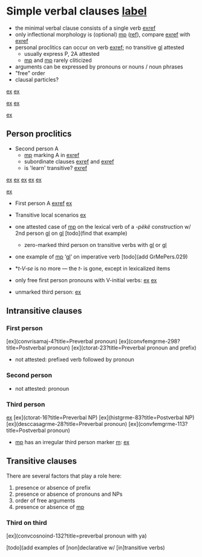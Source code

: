 # Simple verbal clauses [label](simpleverb)
* the minimal verbal clause consists of a single verb [exref](oneverb)
* only inflectional morphology is (optional) [mp](ta-3) ([ref](sec:ta-3)), compare [exref](convhistfamsjm-235) with [exref](histpajirdi-107)
* personal proclitics can occur on verb [exref](1clitic?end=12clitic); no transitive [gl](1+2) attested
    * usually express P, 2A attested
    * [mp](wire-1pro) and [mp](ejne-1-2pro) rarely cliticized
* arguments can be expressed by pronouns or nouns / noun phrases
* "free" order
* clausal particles?

[ex](histtiggrme-28,histpajirdi-107?example_id=oneverb)
[ex](convhistfamsjm-235)

[ex](convrisamaj-28,descmensgrme-78?example_id=1clitic)
[ex](convamgu-7,histpajirdi-17?example_id=2clitic)

[ex](histyarirdi-939?example_id=12clitic)

## Person proclitics

* Second person A
    * [mp](me2) marking A in [exref](2a)
    * subordinate clauses [exref](2sub) and [exref](1sub)
    * is 'learn' transitive? [exref](learn)

[ex](ctovarmafl-324,histyarirdi-633,convhistfamsjm-13?example_id=2a)
[ex](histpajirdi-17)
[ex](convfemgrme-43,ctoaragrme-5?example_id=2sub)
[ex](convhistfamsjm-15,convhistfamsjm-238?example_id=learn)
[ex](convfemgrme-233)

[ex](convamgu-143)

* First person A [exref](1sub)
[ex](histyarirdi-875?example_id=1sub)

* Transitive local scenarios
[ex](convfemgrme-231,convfemgrme-232,ctovarmafl-283)
* one attested case of [mp](ta-3?translation=3>3) on the lexical verb of a _-pëkë_ construction w/ 2nd person [gl](a) on [gl](aux) [todo](find that example)
    * zero-marked third person on transitive verbs with [gl](1a) or [gl](2a)
* one example of [mp](me2?nt) ‘[gl](2A)’ on imperative verb [todo](add GrMePers.029)
* \*_t‑V‑se_ is no more — the _t‑_ is gone, except in lexicalized items


* only free first person pronouns with V-initial verbs:
[ex](convamgu-199)
[ex](convestsjm-42)

* unmarked third person:
[ex](conv1stenc-109)



## Intransitive clauses


### First person
[ex](convrisamaj-4?title=Preverbal pronoun)
[ex](convfemgrme-298?title=Postverbal pronoun)
[ex](ctorat-23?title=Preverbal pronoun and prefix)
* not attested: prefixed verb followed by pronoun

### Second person
* not attested: pronoun

### Third person
[ex](ctorat-6?title=Zero)
[ex](ctorat-16?title=Preverbal NP)
[ex](histgrme-83?title=Postverbal NP)
[ex](desccasagrme-28?title=Preverbal pronoun)
[ex](convfemgrme-113?title=Postverbal pronoun)
* [mp](te-go) has an irregular third person marker [m](ij3):
[ex](ctorat-45)

## Transitive clauses
There are several factors that play a role here:

1. presence or absence of prefix
2. presence or absence of pronouns and NPs
3. order of free arguments
4. presence or absence of [mp](ya-erg)

### Third on third
[ex](convcosnoind-132?title=preverbal pronoun with ya)

[todo](add examples of [non]declarative w/ [in]transitive verbs)